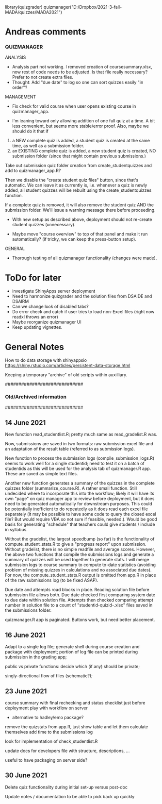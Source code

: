 library(quizgrader)
quizmanager("D:/Dropbox/2021-3-fall-MADA/quizzes/MADA2021")


# Andreas comments

### QUIZMANAGER

ANALYSIS

* Analysis part not working. I removed creation of coursesummary.xlsx, now rest of code needs to be adjusted. Is that file really necessary? Prefer to not create extra files. 
* Thought: Add "due date" to log so one can sort quizzes easily "in order"? 

MANAGEMENT
* Fix check for valid course when user opens existing course in quizmanager_app.

* I'm leaning toward only allowing addition of one full quiz at a time. A bit less convenient, but seems more stable/error proof. Also, maybe we should do it that if 
1) a NEW complete quiz is added, a student quiz is created at the same time, as well as a submission folder.
2) an EXISTING complete quiz is added, a new student quiz is created, NO submission folder (since that might contain previous submissions.)

Take out submission quiz folder creation from create_studentquizzes and add to quizmanager_app.R?

Then we disable the "create student quiz files" button, since that's automatic.
We can leave it as currently is, i.e. whenever a quiz is newly added, all student quizzes will be rebuilt using the create_studentquizzes function.

If a complete quiz is removed, it will also remove the student quiz AND the submission folder. We'll issue a warning message there before proceeding.

* With new setup as described above, deployment should not re-create student quizzes (unnecessary).

* Maybe move "course overview" to top of that panel and make it run automatically? (if tricky, we can keep the press-button setup).


GENERAL
* Thorough testing of all quizmanager functionality (changes were made).



# ToDo for later

* investigate ShinyApps server deployment
* Need to harmonize quizgrader and the solution files from DSAIDE and DSAIRM
* Can we change look of disabled tabs?
* Do error check and catch if user tries to load non-Excel files (right now readxl throws an error)
* Maybe reorganize quizmanager UI
* Keep updating vignettes.


# General Notes

How to do data storage with shinyappsio
https://shiny.rstudio.com/articles/persistent-data-storage.html

Keeping a temporary "archive" of old scripts within auxilliary.



#############################
### Old/Archived information
#############################

## 14 June 2021

New function read_studentlist.R; pretty much same as read_gradelist.R was.

Now, submissions are saved in two formats: raw submission excel file and an adaptation of the result table (referred to as submission logs). 

New function to process the submission logs (compile_submission_logs.R) seems to work well for a single studentid; need to test it on a batch of studentids as this will be used for the analysis tab of quizmanager.R app. These are saved as simple text files. 

Another new function generates a summary of the quizzes in the complete quizzes folder (summarize_course.R). A rather small function. Still undecided where to incorporate this into the workflow; likely it will have its own "page" on quiz manager app to review before deployment, but it does need to be generated automatically for downstream purposes. This could be potentially inefficient to do repeatedly as it does read each excel file separately (it may be possible to have some code to query the closed excel file? But would require VBA so not sure if feasible, needed.). Would be good basis for generating "schedule" that teachers could give students / include in syllabus.

Without the gradelist, the largest speedbump (so far) is the functionality of compute_student_stats.R to give a "progress report" upon submission. Without gradelist, there is no simple readfile and average scores. However, the above two functions that compile the submissions logs and generate a summary of quizzes will be used together to generate stats. I will merge submission logs to course summary to compute to-date statistics (avoiding problem of missing quizzes in calculations and no associated due dates). For now, the compute_student_stats.R output is omitted from app.R in place of the raw submissions log (to be fixed ASAP).

Due date and attempts road blocks in place. Reading solution file before submission file allows both. Due date checked first comparing system date to due date within solution file. Attempts then checked comparing attempt number in solution file to a count of "studentid-quizid-.xlsx" files saved in the submissions folder.

quizmanager.R app is paginated. Buttons work, but need better placement.


## 16 June 2021

Adapt to a single log file; 
generate shell during course creation and package with deployment; 
portion of log file can be printed during submission in the grading app;

public vs private functions: decide which (if any) should be private;

singly-directional flow of files (schematic?);


## 23 June 2021

course summary with final rechecking and status checklist just before deployment
play with workflow on server
- alternative to hadley/emo package?

remove the quizstats from app.R, just show table and let them calculate themselves
add time to the submissions log

look for implementation of check_studentlist.R

update docs for developers file with structure, descriptions, ...

useful to have packaging on server side?


## 30 June 2021

Delete quiz functionality during initial set-up versus post-doc

Update notes / documentation to be able to pick back up quickly
